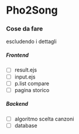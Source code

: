 # Pho2Song
### Cose da fare
escludendo i dettagli
##### Frontend
- [ ] result.ejs
- [ ] input.ejs
- [ ] p.list compare
- [ ] pagina storico
##### Backend
- [ ] algoritmo scelta canzoni
- [ ] database
